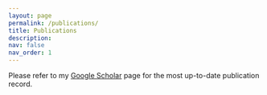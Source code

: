 ```yaml
---
layout: page
permalink: /publications/
title: Publications
description: 
nav: false
nav_order: 1
---
```


Please refer to my [Google Scholar](https://scholar.google.com/citations?user=hJlsDfAAAAAJ) page for the most up-to-date publication record.
<!-- _pages/publications.md -->
<!-- <div class="publications"> -->

<!-- {% bibliography -f {{ site.scholar.bibliography }} %} -->

<!-- Please refer to my [Google Scholar](https://scholar.google.com/citations?user=hJlsDfAAAAAJ) page for the most up-to-date publication record. -->


<!-- </div> -->
